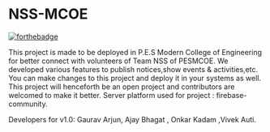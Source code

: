 # NSS-MCOE
[![forthebadge](https://forthebadge.com/images/badges/built-for-android.svg)](https://forthebadge.com)

This project is made to be deployed in P.E.S Modern College of Engineering for better connect with volunteers of Team NSS of PESMCOE.
We developed various features to publish notices,show events & activities,etc.  
You can make changes to this project and deploy it in your systems as well. This project will henceforth be an open project and contributors are welcomed to make it better. Server platform used for project : firebase-community. 

Developers for v1.0: Gaurav Arjun, Ajay Bhagat , Onkar Kadam ,Vivek Auti.

